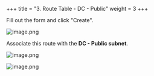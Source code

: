 +++
title = "3. Route Table - DC - Public"
weight = 3
+++


Fill out the form and click "Create".


![image.png](/images/004-iv-setup-vpc-dc-resources/16-198717-image.png)


Associate this route with the **DC - Public subnet**.


![image.png](/images/004-iv-setup-vpc-dc-resources/16-557079-image.png)


![image.png](/images/004-iv-setup-vpc-dc-resources/16-165829-image.png)


